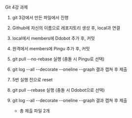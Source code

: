 Git 4강 과제
  1. git 3강에서 만든 파일에서 진행
  2. Github에 자신의 이름으로 레포지토리 생성 후, local과 연결
  3. local에서 members에 Ddobot 추가 후, 커밋
  4. 원격에서 members에 Pingu 추가 후, 커밋
  5. git pull --no-rebase 실행 (충돌 시 Pingu로 선택)
  6. git log --all --decorate --oneline --graph 결과 캡쳐 후 제출
  7. 5번 실행 전으로 reset
  8. git pull --rebase 실행 (충돌 시 Ddobot으로 선택)
  9. git log --all --decorate --oneline --graph 결과 캡쳐 후 제출
	
	  * 총 제출 파일 2개
